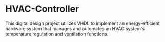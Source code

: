 # HVAC-Controller
This digital design project utilizes VHDL to implement an energy-efficient hardware system that manages and automates an HVAC system's temperature regulation and ventilation functions.
